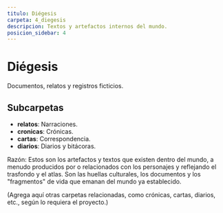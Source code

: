 ```yaml
---
titulo: Diégesis
carpeta: 4_diegesis
descripcion: Textos y artefactos internos del mundo.
posicion_sidebar: 4
---
```


# Diégesis

Documentos, relatos y registros ficticios.

## Subcarpetas
- **relatos**: Narraciones.
- **cronicas**: Crónicas.
- **cartas**: Correspondencia.
- **diarios**: Diarios y bitácoras.

Razón: Estos son los artefactos y textos que existen dentro del mundo, a menudo producidos por o relacionados con los personajes y reflejando el trasfondo y el atlas. Son las huellas culturales, los documentos y los "fragmentos" de vida que emanan del mundo ya establecido.

(Agrega aquí otras carpetas relacionadas, como crónicas, cartas, diarios, etc., según lo requiera el proyecto.) 